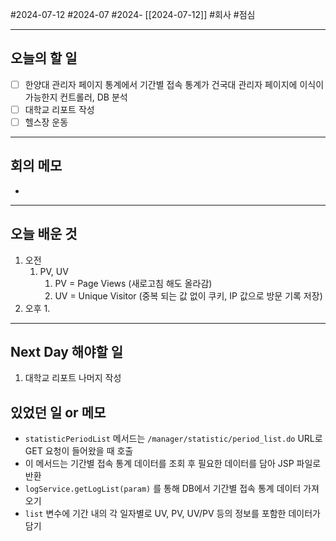 #2024-07-12 #2024-07 #2024- [[2024-07-12]]
#회사 #점심 

---
## 오늘의 할 일
- [ ] 한양대 관리자 페이지 통계에서 기간별 접속 통계가 건국대 관리자 페이지에 이식이 가능한지 컨트롤러, DB 분석 
- [ ] 대학교 리포트 작성 
- [ ] 헬스장 운동
---
## 회의 메모
- 
---
## 오늘 배운 것
1. 오전
    1. PV, UV 
        1. PV = Page Views (새로고침 해도 올라감)
        2. UV = Unique Visitor (중복 되는 값 없이 쿠키, IP 값으로 방문 기록 저장)
2. 오후
    1. 

---
## Next Day 해야할 일
1. 대학교 리포트 나머지 작성


## 있었던 일 or 메모


- `statisticPeriodList` 메서드는 `/manager/statistic/period_list.do` URL로 GET 요청이 들어왔을 때 호출
- 이 메서드는 기간별 접속 통계 데이터를 조회 후 필요한 데이터를 담아 JSP 파일로 반환
- `logService.getLogList(param)` 를 통해 DB에서 기간별 접속 통계 데이터 가져오기
- `list` 변수에 기간 내의 각 일자별로 UV, PV, UV/PV 등의 정보를 포함한 데이터가 담기